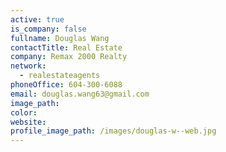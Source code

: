 ```yaml
---
active: true
is_company: false
fullname: Douglas Wang
contactTitle: Real Estate
company: Remax 2000 Realty
network:
  - realestateagents
phoneOffice: 604-300-6088
email: douglas.wang63@gmail.com
image_path:
color:
website:
profile_image_path: /images/douglas-w--web.jpg
---
```



